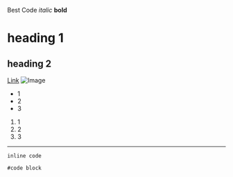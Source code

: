 Best Code
*italic*
**bold**
# heading 1
## heading 2
[Link](google.com)
![Image](http://url/a.png)
* 1
* 2
* 3
1. 1
2. 2
3. 3
---

`inline code` 

```
#code block
```
